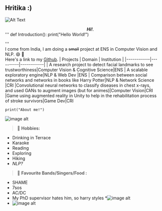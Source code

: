 ## Hritika :)
![Alt Text](https://media0.giphy.com/media/er7RmM5FjvHHajU8R2/200w.gif?cid=6c09b952rmuq181vppc3ednnfijorbcpt6y2iks3ygvn4ial&rid=200w.gif&ct=g)
 
&nbsp;&nbsp;&nbsp;&nbsp;&nbsp;&nbsp;&nbsp;&nbsp;&nbsp;&nbsp;&nbsp;&nbsp;&nbsp;&nbsp;&nbsp;&nbsp;&nbsp;&nbsp;&nbsp;&nbsp;&nbsp;&nbsp;&nbsp;&nbsp;&nbsp;&nbsp;&nbsp;&nbsp;&nbsp;&nbsp;&nbsp;&nbsp;&nbsp;&nbsp;&nbsp;&nbsp;&nbsp;&nbsp;&nbsp;&nbsp;&nbsp;&nbsp;&nbsp;&nbsp;&nbsp;&nbsp;&nbsp;&nbsp;&nbsp;&nbsp;&nbsp;&nbsp;&nbsp;&nbsp;&nbsp;&nbsp;&nbsp;&nbsp;&nbsp;&nbsp;&nbsp;&nbsp;&nbsp;&nbsp;&nbsp;&nbsp;&nbsp;&nbsp;***Hi!***.  
'''
def Introduction():
    print("Hello World!")


'''  
I come from India, I am doing a ~~small~~ project at ENS in Computer Vision and NLP. :smile: :speech_balloon:  
Here's a link to my [Github](https://github.com/hritikakathuria136/Projects).
| Projects | Domain | Institution |
|------------|----------|------------|
| A research project to detect facial landmarks to see trustworthiness|Computer Vision & Cognitive Science|ENS
| A scalable exploratory engine|NLP & Web Dev |ENS
| Comparison between social networks and networks in books like Harry Potter|NLP & Network Science |CRI
|Convolutional neural networks to classify diseases in chest x-rays, and used GANs to augment images (but for animes)|Computer Vision|CRI
|Game using augmented reality in Unity to help in the rehabilitation process of stroke survivors|Game Dev|CRI


    print("About me!")
![image alt](https://media.giphy.com/media/zzdRbdk6cey1G/giphy.gif)

> :memo: **Hobbies:**  
* Drinking in Terrace
* Karaoke
* Reading
* Exploring
* Hiking
* *NLP?* 


> :memo: **Favourite Bands/Singers/Food :**  
* SHAME
* 7sos
* AC/DC
* My PhD supervisor hates him, so harry styles
*![image alt](https://media1.giphy.com/media/3og0IxeB7Hx7JBnhmM/giphy.gif)
* ![image alt](https://media.tenor.com/JBp6ldD5Br4AAAAM/raclette.gif)
